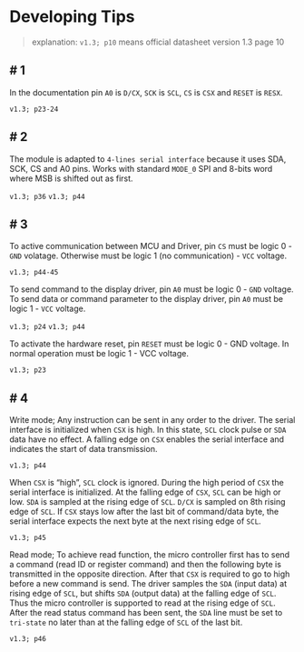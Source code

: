 # Developing Tips

> explanation: `v1.3; p10` means official datasheet version 1.3 page 10

## # 1
In the documentation pin `A0` is `D/CX`, `SCK` is `SCL`, `CS` is `CSX` and `RESET` is `RESX`.

`v1.3; p23-24`

## # 2
The module is adapted to `4-lines serial interface` because it uses SDA, SCK, CS and A0 pins. Works with standard `MODE_0` SPI and 8-bits word where MSB is shifted out as first.

`v1.3; p36` `v1.3; p44`

## # 3
To active communication between MCU and Driver, pin `CS` must be logic 0 - `GND` volatage. Otherwise must be logic 1 (no communication) - `VCC` voltage.

`v1.3; p44-45`

To send command to the display driver, pin `A0` must be logic 0 - `GND` voltage. To send data or command parameter to the display driver, pin `A0` must be logic 1 - `VCC` voltage.

`v1.3; p24` `v1.3; p44`

To activate the hardware reset, pin `RESET` must be logic 0 - GND voltage. In normal operation must be logic 1 - VCC voltage.

`v1.3; p23`

## # 4
Write mode; Any instruction can be sent in any order to the driver. The serial interface is initialized when `CSX` is high. In this state, `SCL` clock pulse or `SDA` data have no effect. A falling edge on `CSX` enables the serial interface and indicates the start of data transmission.

`v1.3; p44`

When `CSX` is “high”, `SCL` clock is ignored. During the high period of `CSX` the serial interface is initialized. At the falling edge of `CSX`, `SCL` can be high or low. `SDA` is sampled at the rising edge of `SCL`. `D/CX` is sampled on 8th rising edge of `SCL`. If `CSX` stays low after the last bit of command/data byte, the serial interface expects the next byte at the next rising edge of `SCL`.

`v1.3; p45`

Read mode; To achieve read function, the micro controller first has to send a command (read ID or register command) and then the following byte is transmitted in the opposite direction. After that `CSX` is required to go to high before a new command is send. The driver samples the `SDA` (input data) at rising edge of `SCL`, but shifts `SDA` (output data) at the falling edge of `SCL`. Thus the micro controller is supported to read at the rising edge of `SCL`. After the read status command has been sent, the `SDA` line must be set to `tri-state` no later than at the falling edge of `SCL` of the last bit.

`v1.3; p46`
